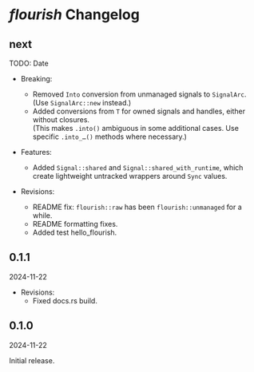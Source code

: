 # *flourish* Changelog

## next

TODO: Date

- Breaking:
  - Removed `Into` conversion from unmanaged signals to `SignalArc`.  
    (Use `SignalArc::new` instead.)
  - Added conversions from `T` for owned signals and handles, either without closures.  
    (This makes `.into()` ambiguous in some additional cases. Use specific `.into_…()` methods where necessary.)

- Features:
  - Added `Signal::shared` and `Signal::shared_with_runtime`, which create lightweight untracked wrappers around `Sync` values.

- Revisions:
  - README fix: `flourish::raw` has been `flourish::unmanaged` for a while.
  - README formatting fixes.
  - Added test hello_flourish.

## 0.1.1

2024-11-22

- Revisions:
  - Fixed docs.rs build.

## 0.1.0

2024-11-22

Initial release.
